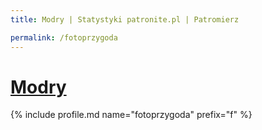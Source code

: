 ```yaml
---
title: Modry | Statystyki patronite.pl | Patromierz

permalink: /fotoprzygoda
---
```


# [Modry](https://patronite.pl/fotoprzygoda)

{% include profile.md name="fotoprzygoda" prefix="f" %}
